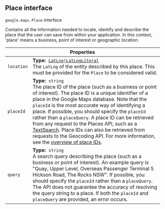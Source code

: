 <h2 id="Place"> Place interface </h2><p>
<code><span itemprop="path">google.maps</span>.<span itemprop="name">Place</span></code>
interface
</p><p>Contains all the information needed to locate, identify and describe the place that the user can save from within your application. In this context, 'place' means a business, point of interest or geographic location.</p><div class="devsite-table-wrapper"><table class="properties responsive" summary="interface Place - Properties">
<thead>
<tr><th colspan="2">Properties</th>
</tr></thead>
<tbody>
<tr id="Place.location">
<td><code><span>location</span></code></td>
<td><div><strong>Type:</strong>&nbsp; <code><a href="https://github.com/amenadiel/google-maps-documentation/blob/master/docs/LatLng.md">LatLng</a>|<a href="https://github.com/amenadiel/google-maps-documentation/blob/master/docs/LatLngLiteral.md">LatLngLiteral</a></code></div>
<div class="desc">The <code>LatLng</code> of the entity described by this place. This must be provided for the <code>Place</code> to be considered valid.</div></td>
</tr>
<tr id="Place.placeId">
<td><code><span>placeId</span></code></td>
<td><div><strong>Type:</strong>&nbsp; <code>string</code></div>
<div class="desc">The place ID of the place (such as a business or point of interest). The place ID is a unique identifier of a place in the Google Maps database. Note that the <code>placeId</code> is the most accurate way of identifying a place. If possible, you should specify the <code>placeId</code> rather than a <code>placeQuery</code>. A place ID can be retrieved from any request to the Places API, such as a <a href="https://developers.google.com/places/webservice/search">TextSearch</a>. Place IDs can also be retrieved from requests to the Geocoding API. For more information, see the <a href="https://developers.google.com/places/place-id">overview of place IDs</a>.</div></td>
</tr>
<tr id="Place.query">
<td><code><span>query</span></code></td>
<td><div><strong>Type:</strong>&nbsp; <code>string</code></div>
<div class="desc">A search query describing the place (such as a business or point of interest). An example query is "Quay, Upper Level, Overseas Passenger Terminal 5 Hickson Road, The Rocks NSW". If possible, you should specify the <code>placeId</code> rather than a <code>placeQuery</code>. The API does not guarantee the accuracy of resolving the query string to a place. If both the <code>placeId</code> and <code>placeQuery</code> are provided, an error occurs.</div></td>
</tr>
</tbody>
</table></div>